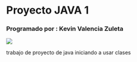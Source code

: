 # Proyecto JAVA 1
### Programado por : Kevin Valencia Zuleta
<img src="https://www.actuallynotes.com/wp-content/uploads/2019/04/J.-Wellington-Wimpy.png">
<p align="center"> </p>
trabajo de proyecto de java iniciando a usar clases
